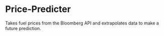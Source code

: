 # Price-Predicter
Takes fuel prices from the Bloomberg API and extrapolates data to make a future prediction.
